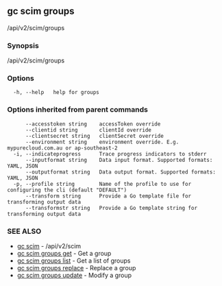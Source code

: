 ## gc scim groups

/api/v2/scim/groups

### Synopsis

/api/v2/scim/groups

### Options

```
  -h, --help   help for groups
```

### Options inherited from parent commands

```
      --accesstoken string    accessToken override
      --clientid string       clientId override
      --clientsecret string   clientSecret override
      --environment string    environment override. E.g. mypurecloud.com.au or ap-southeast-2
  -i, --indicateprogress      Trace progress indicators to stderr
      --inputformat string    Data input format. Supported formats: YAML, JSON
      --outputformat string   Data output format. Supported formats: YAML, JSON
  -p, --profile string        Name of the profile to use for configuring the cli (default "DEFAULT")
      --transform string      Provide a Go template file for transforming output data
      --transformstr string   Provide a Go template string for transforming output data
```

### SEE ALSO

* [gc scim](gc_scim.html)	 - /api/v2/scim
* [gc scim groups get](gc_scim_groups_get.html)	 - Get a group
* [gc scim groups list](gc_scim_groups_list.html)	 - Get a list of groups
* [gc scim groups replace](gc_scim_groups_replace.html)	 - Replace a group
* [gc scim groups update](gc_scim_groups_update.html)	 - Modify a group


